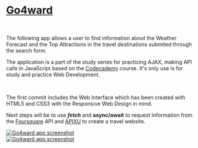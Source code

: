 <div>
    <h1><a href="https://ewwan.github.io/go4ward/" title="Click to visit: Go4ward">Go4ward</a></h1>
    <wbr />
    <p>The following app allows a user to find information about the Weather Forecast and the Top Attractions in the travel destinations submited through the search form.</p>
</div>
<div>
    <p>The application is a part of the study series for practicing AJAX, making API calls in JavaScript based on the <a href="https://www.codecademy.com">Codecademy</a> course. It's only use is for study and practice Web Development.</p>
    <br />
    <p>The first commit includes the Web Interface which has been created with HTML5 and CSS3 with the Responsive Web Design in mind.</p>
    <p>Next steps will be to use <strong><em>fetch</em></strong> and <strong><em></em>async/await</em></strong> to request information from the <a href="https://developer.foursquare.com/">Foursquare</a> API and <a href="https://www.apixu.com/doc/">APIXU</a> to create a travel website.</p>
</div>
<div>
    <a href="https://ewwan.github.io/go4ward/"><img src="https://i.imgur.com/liSzDnd.png" alt="Go4ward app screenshot" title="Click to visit: Go4ward" /></a>
    <br />
    <a href="https://ewwan.github.io/go4ward/"><img src="https://i.imgur.com/5mMhh7g.png" alt="Go4ward app screenshot" title="Click to visit: Go4ward" /></a>
</div>
